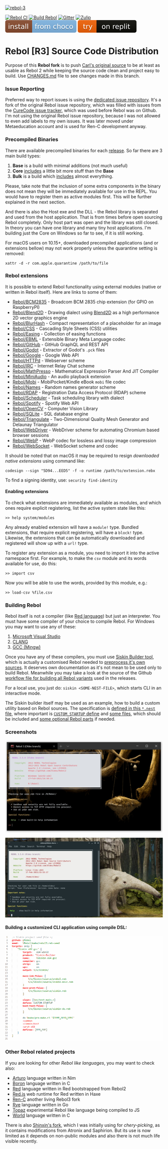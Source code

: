 [![rebol-3](https://github.com/user-attachments/assets/8b71fff1-b421-4254-a1c0-eea4f4791cc5)](https://rebol.tech)

[![Rebol CI](https://github.com/Oldes/Rebol3/actions/workflows/main.yml/badge.svg)](https://github.com/Oldes/Rebol3/actions/workflows/main.yml)
[![Build Rebol](https://github.com/Oldes/Rebol3/actions/workflows/build-all.yml/badge.svg)](https://github.com/Oldes/Rebol3/actions/workflows/build-all.yml)
[![Gitter](https://badges.gitter.im/rebol3/community.svg)](https://app.gitter.im/#/room/#Rebol3:gitter.im)
[![Zulip](https://img.shields.io/badge/zulip-join_chat-brightgreen.svg)](https://rebol.zulipchat.com/)
[![Chocolatey](https://raw.githubusercontent.com/Oldes/media/master/install-from-choco.svg)](https://chocolatey.org/packages/rebol3)
[![Replit](https://raw.githubusercontent.com/Oldes/media/master/try-on-replit.svg)](https://replit.com/@Oldes/Rebol-3140?v=1)

# Rebol [R3] Source Code Distribution

Purpose of this **Rebol fork** is to push [Carl's original source](https://github.com/rebol/rebol) to be at least as usable as Rebol 2 while keeping the source code clean and project easy to build. Use [CHANGES.md](https://github.com/Oldes/Rebol3/blob/master/CHANGES.md) file to see changes made in this branch.

### Issue Reporting

Preferred way to report issues is using the [dedicated issue repository](https://github.com/Oldes/Rebol-issues/issues). It's a fork of the original Rebol issue repository, which was filled with issues from the [CureCode issue tracker](https://www.curecode.org/rebol3/view-tickets.rsp), which was used before Rebol was on Github. I'm not using the original Rebol issue repository, because I was not allowed to even add labels to my own issues. It was later moved under Metaeducation account and is used for Ren-C development anyway.

### Precompiled Binaries

There are available precompiled binaries for each [release](https://github.com/Oldes/Rebol3/releases). So far there are 3 main build types:
1. **Base** is a build with minimal additions (not much useful)
2. **Core** [includes](https://github.com/Oldes/Rebol3/blob/master/make/rebol3.nest#L940) a little bit more stuff than the **Base**
3. **Bulk** is a build which [includes](https://github.com/Oldes/Rebol3/blob/master/make/rebol3.nest#L967) almost everything.

Please, take note that the inclusion of some extra components in the binary does not mean they will be immediately available for use in the REPL. You would have to register them as active modules first. This will be further explained in the next section.

And there is also the Host exe and the DLL - the Rebol library is separated and used from the host application. That is from times before open sourcing Rebol completely. Only host part was open and the library was still closed. In theory you can have one library and many tiny host applications. I'm building just the Core on Windows so far to see, if it is still working.

For macOS users on 10.15+, downloaded precompiled applications (and or extensions bellow) may not work properly unless the quarantine setting is removed:
```
xattr -d -r com.apple.quarantine /path/to/file
```

### Rebol extensions

It is possible to extend Rebol functionality using external modules (native or written in Rebol itself). Here are links to some of them:
* [Rebol/BCM2835](https://github.com/Oldes/Rebol-BCM2835) - Broadcom BCM 2835 chip extension (for GPIO on RaspberryPI)
* [Rebol/Blend2D](https://github.com/Siskin-framework/Rebol-Blend2D) - Drawing dialect using [Blend2D](https://blend2d.com) as a high performance 2D vector graphics engine
* [Rebol/BlurHash](https://github.com/Siskin-framework/Rebol-BlurHash) - Compact representation of a placeholder for an image
* [Rebol/CSS](https://github.com/Oldes/Rebol-CSS)  - Cascading Style Sheets (CSS) utilities
* [Rebol/Easing](https://github.com/Oldes/Rebol-Easing) - Collection of easing functions
* [Rebol/EBML](https://github.com/Oldes/Rebol-EBML) - Extensible Binary Meta Language codec
* [Rebol/GitHub](https://github.com/Oldes/Rebol-GitHub) - GitHub GraphQL and REST API
* [Rebol/Godot](https://github.com/Oldes/Rebol-Godot) - Extractor of Godot's `.pck` files
* [Rebol/Google](https://github.com/Oldes/Rebol-Google) - Google Web API
* [Rebol/HTTPd](https://github.com/Oldes/Rebol-HTTPd) - Webserver scheme
* [Rebol/IRC](https://github.com/Oldes/Rebol-IRC) - Internet Relay Chat scheme
* [Rebol/MathPresso](https://github.com/Siskin-framework/Rebol-MathPresso) - Mathematical Expression Parser And JIT Compiler
* [Rebol/MiniAudio](https://github.com/Oldes/Rebol-MiniAudio) - An audio playback extension
* [Rebol/Mobi](https://github.com/Oldes/Rebol-Mobi) - MobiPocket/Kindle eBook `mobi` file codec
* [Rebol/Names](https://github.com/Oldes/Rebol-Names) - Random names generator scheme
* [Rebol/RDAP](https://github.com/Oldes/Rebol-RDAP) - Registration Data Access Protocol (RDAP) scheme
* [Rebol/Scheduler](https://github.com/Oldes/Rebol-Scheduler) - Task scheduling library with dialect
* [Rebol/Spotify](https://github.com/Oldes/Rebol-Spotify) - Spotify Web API
* [Rebol/OpenCV](https://github.com/Oldes/Rebol-OpenCV) - Computer Vision Library
* [Rebol/SQLite](https://github.com/Siskin-framework/Rebol-SQLite) - SQL database engine
* [Rebol/Triangulate](https://github.com/Siskin-framework/Rebol-Triangulate) - Two-Dimensional Quality Mesh Generator and Delaunay Triangulator
* [Rebol/WebDriver](https://github.com/Oldes/Rebol-WebDriver) - WebDriver scheme for automating Chromium based browser sessions
* [Rebol/WebP](https://github.com/Oldes/Rebol-WebP) - WebP codec for lossless and lossy image compression
* [Rebol/WebSocket](https://github.com/Oldes/Rebol-WebSocket) - WebSocket scheme and codec

It should be noted that on macOS it may be required to resign _downloaded native extensions_ using command like:
```
codesign --sign "5D94...EED5" -f -o runtime /path/to/extension.rebx
```
To find a signing identity, use: `security find-identity`

#### Enabling extensions

To check what extensions are immediately available as modules, and which ones require explicit registering, list the active system state like this:
```
>> help system/modules
```
Any already enabled extension will have a `module!` type. Bundled extensions, that require explicit registering, will have a `block!` type. Likewise, the extensions that can be automatically downloaded and registered will show up with a `url!` type.

To register any extension as a module, you need to import it into the active namespace first. For example, to make the `csv` module and its words available for use, do this:
```
>> import csv
```
Now you will be able to use the words, provided by this module, e.g.:
```
>> load-csv %file.csv
```

### Building Rebol

Rebol itself is not a compiler (like [Red language](https://www.red-lang.org/)) but just an interpreter. You must have some compiler of your choice to compile Rebol. For Windows you may want to use any of these:
1. [Microsoft Visual Studio](https://visualstudio.microsoft.com/)
2. [CLANG](https://clang.llvm.org/)
3. [GCC (Mingw)](https://www.mingw-w64.org/)

Once you have any of these compilers, you must use [Siskin Builder tool](https://github.com/Siskin-framework/Builder/releases), which is actually a customised Rebol needed to [preprocess it's own sources](https://github.com/Oldes/Rebol3/blob/607572d5485f2d8e44aeea4ffadabf0c7374eee5/make/rebol3.nest#L981). It deserves own documentation as it's not mean to be used only to build Rebol. Meanwhile you may take a look at the source of the Github [workflow file for building all Rebol variants](https://github.com/Oldes/Rebol3/blob/master/.github/workflows/build-all.yml) used in the releases.

For a local use, you just do: `siskin <SOME-NEST-FILE>`, which starts CLI in an interactive mode.

The Siskin builder itself may be used as an example, how to build a custom utility based on Rebol sources.
The specification is [defined in this `*.nest` file](https://github.com/Siskin-framework/Builder/blob/master/tree/rebol/siskin.nest), where important is [`CUSTOM_STARTUP` define](https://github.com/Siskin-framework/Builder/blob/756d9531e2f461c22d626ca5458dad4e0c8bd3cd/tree/rebol/siskin.nest#L36) and [some files](https://github.com/Siskin-framework/Builder/blob/756d9531e2f461c22d626ca5458dad4e0c8bd3cd/tree/rebol/siskin.nest#L22-L30), which should be included and [some optional Rebol parts](https://github.com/Siskin-framework/Builder/blob/756d9531e2f461c22d626ca5458dad4e0c8bd3cd/tree/rebol/siskin.nest#L14-L18) if needed.


### Screenshots

![](https://github.com/Oldes/media/blob/master/screens/rebol-windows-terminal.PNG?raw=true "Rebol in Windows Terminal")

![](https://github.com/Oldes/media/blob/master/screens/rebol-ubuntu-terminal.jpg?raw=true "Rebol in Linux Terminal")

#### Building a customized CLI application using compile DSL:
![](https://raw.githubusercontent.com/Oldes/media/master/screens/build-siskin.gif "Building a Rebol based utility")

### Other Rebol related projects

If you are looking for other _Rebol like languages_, you may want to check also:

* [Arturo](https://github.com/arturo-lang/arturo) language written in Nim
* [Boron](http://urlan.sourceforge.net/boron/) language written in C
* [Red](https://github.com/red/red) language written in Red bootstrapped from Rebol2
* [Red.js](https://github.com/ALANVF/Red.js) web runtime for Red written in Haxe
* [Ren-C](https://github.com/metaeducation/ren-c) another living Rebol3 fork
* [Rye](https://github.com/refaktor/rye) language written in Go
* [Topaz](https://github.com/giesse/Project-SnowBall) experimental Rebol like language being compiled to JS
* [World](https://github.com/Geomol/World) language written in C


There is also [Shinxin's fork](https://github.com/zsx/r3), which I was initially using for _chery-picking_,
as it contains modifications from Atronix and Saphirion. But its use is now limited as it depends on non-public modules and also there is not much life visible recently.
